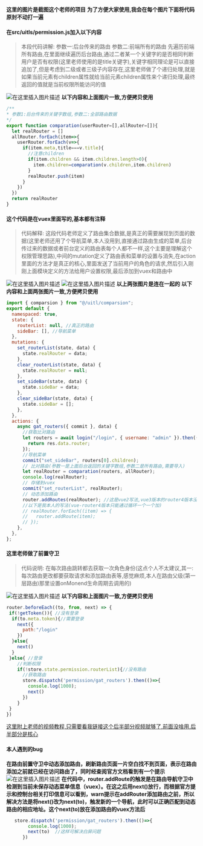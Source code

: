 **这里的图片是截图这个老师的项目**
**为了方便大家使用,我会在每个图片下面将代码原封不动打一遍**
#### 在src/uitls/permission.js加入以下内容

> 本段代码讲解:
> 参数一:后台传来的路由
> 参数二:前端所有的路由
> 先遍历前端所有路由,在里面继续遍历后台路由,通过二者某一个关键字的是否相同判断用户是否有权限(这里老师使用的是title关键字),关键字相同理论是可以直接追加了,但是考虑到二级或者三级子内容存在,这里老师做了个递归处理,就是如果当前元素有children属性就给当前元素children属性来个递归处理,最终返回的值就是当前权限所能访问的值


![在这里插入图片描述](https://img-blog.csdnimg.cn/ee2940be80a14999a351251d7db2e4ba.png)
**以下内容和上面图片一致,方便拷贝使用**
```js
/**
* 参数1:后台传来的关键字数组,参数二:全部路由数据
*/
export function comparation(userRouter=[],allRouter=[]){
  let realRouter = []
  allRouter.forEach(item=>{
    userRouter.forEach(v=>{
      if(item.meta,title===v.title){
        //注意children
        if(item.children && item.children.length>0){
          item.children=comparation(v.children,item.children)
        }
        realRouter.push(item)
      }
    })
  })
  return realRouter
}
```
#### 这个代码是在vuex里面写的,基本都有注释

> 代码解释: 这段代码老师定义了路由集合数据,是真正的需要展现到页面的数据(这里老师还用了个导航菜单,本人没用到,直接通过路由生成的菜单,后台传过来的数据或者前台定义的路由表每个人都不一样,这个主要是理解这个权限管理思路),中间的mutation定义了路由表和菜单的设置与消失,在action里面的方法才是真正的核心,里面发送了当前用户的角色的请求,然后引入刚刚上面模块定义的方法给用户设置权限,最后添加到vuex和路由中

![在这里插入图片描述](https://img-blog.csdnimg.cn/fa833a0c657848f5a1734b2a5ce02b1f.png)
![在这里插入图片描述](https://img-blog.csdnimg.cn/2dbc69b36cd141b3b4d6d815793fef26.png)
**以上两张图片是连在一起的**
**以下内容和上面两张图片一致,方便拷贝使用**
```js
import { comparsion } from "@/uitl/comparsion";
export default {
  namespaced: true,
  state: {
    routerList: null, //真正的路由
    sideBar: [], //导航菜单
  },
  mutations: {
    set_routerList(state, data) {
      state.realRouter = data;
    },
    clear_routerList(state, data) {
      state.realRouter = null;
    },
    set_sideBar(state, data) {
      state.sideBar = data;
    },
    clear_sideBar(state, data) {
      state.sideBar = [];
    },
  },
  actions: {
    async gat_routers({ commit }, data) {
      //获取比对路由
      let routers = await login("/login", { username: "admin" }).then((res) => {
        return res.data.router;
      });
      //导航菜单
      commit("set_sideBar", routers[0].children);
      // 比对路由(参数一是上面后台返回的关键字数组,参数二是所有路由,需要导入)
      let realRouter = comparation(routers, allRouter);
      console.log(realRouter);
      // 存储到vuex
      commit("set_routerList", realRouter);
      // 动态添加路由
      router.addRoutes(realRouter); //这是vue2写法,vue3版本的router4版本没有addRoutes,只有addRoute
      //以下是我本人的写法(vue-router4版本只能通过循环一个一个加)
      // realRouter.forEach((item) => {
      //   router.addRoute(item);
      // });
    },
  },
};
```
#### 这里老师做了前置守卫

> 代码说明:
> 在每次路由跳转都去获取一次角色身份(这点个人不太建议,其一:每次路由更改都要获取请求和添加路由表等,感觉麻烦,本人在路由父级(第一层路由)那里设置onMonend生命周期去调用的)

![在这里插入图片描述](https://img-blog.csdnimg.cn/7b999df879df45a695d79576b46f935b.png)
**以下内容和上面图片一致,方便拷贝使用**
```js
router.beforeEach((to, from, next) => {
 if(!getToken()){ //没有登录
  if(to.meta.token){//需要登录
    next({
      path:"/login"
    })
  }else{
    next()
  }
 }else{ //登录
    //判断权限
    if(!store.state.permission.routerList){//没有路由
      //获取路由
      store.dispatch('permission/gat_routers').then(()=>{
        console.log(1000);
        next()
      })
    }
 }
})
```
[这里附上老师的视频教程,只需要看我链接这个后半部分视频就够了,前面没啥用,后半部分是核心](https://www.bilibili.com/video/BV1Ff4y1b73m/?p=3&spm_id_from=333.1007.top_right_bar_window_history.content.click&vd_source=54b92ea953eb0a7281545e66410fc2f5)

#### 本人遇到的bug
**在路由前置守卫中动态添加路由，刷新路由页面一片空白找不到页面，表示在路由添加之前就已经在访问路由了，同时经查阅官方文档看到有一个提示**
![在这里插入图片描述](https://img-blog.csdnimg.cn/806075589cae4e02b330c8e63c7dc03a.png)
**在代码中，router.addRoute的触发是在路由导航守卫中检测到当前未保存动态菜单信息（vuex）。在这之后用next()放行，而根据官方提示和控制台相关打印信息可以看到，warn提示在addRouter添加路由之前，所以解决方法是将next()改为next(to)，触发新的一个导航，此时可以正确匹配到动态路由的相应地址。这个next(to)放在添加路由的vuex方法后**
```js
   store.dispatch('permission/gat_routers').then(()=>{
        console.log(1000);
        next(to)  //这样可解决白屏问题
      })
```